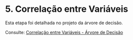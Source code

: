 # 5. Correlação entre Variáveis

Esta etapa foi detalhada no projeto da árvore de decisão. 

Consulte: [Correlação entre Variáveis - Árvore de Decisão](https://snowdutra.github.io/Machine-Learning/arvore_decisao/correlacao_variaveis/)
